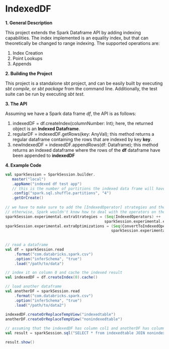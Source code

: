 # IndexedDF

<b>1. General Description </b>

This project extends the Spark Dataframe API by adding indexing capabilities. The index implemented is an equality index, but that can theoretically be changed to range indexing. The supported operations are:
<ol>
<li>Index Creation</li>
<li>Point Lookups</li>
<li>Appends</li>
</ol>

<b>2. Building the Project</b>

This project is a standalone sbt project, and can be easily built by executing <em>sbt compile</em>, or <em>sbt package</em> from the command line. Additionally, the test suite can be run by executing <em>sbt test</em>.

<b>3. The API</b>

Assuming we have a Spark data frame <em>df</em>, the API is as follows:
<ol>
<li>indexedDF = df.createIndex(columnNumber: Int); here, the returned object is an <b>Indexed Dataframe</b>.</li>
<li>regularDF = indexedDF.getRows(key: AnyVal); this method returns a regular dataframe containing the rows that are indexed by key <b>key</b>.</li>
<li>newIndexedDF = indexedDF.appendRows(df: Dataframe); this method returns an indexed dataframe where the rows of the <b>df</b> dataframe have been appended to <b>indexedDF</b></li>
</ol>

<b>4. Example Code</b>

```Scala
val sparkSession = SparkSession.builder.
   master("local")
   .appName("indexed df test app")
   // this is the number of partitions the indexed data frame will have, so use this judiciously 
   .config("spark.sql.shuffle.partitions", "4")
   .getOrCreate()
    
// we have to make sure to add the [IndexedOperator] strategies and the [ConvertToIndexedOperators] rules
// otherwise, Spark wouldn't know how to deal with the operators on the indexed dataframes
sparkSession.experimental.extraStrategies = (Seq(IndexedOperators) ++ 
                                            sparkSession.experimental.extraStrategies)
sparkSession.experimental.extraOptimizations = (Seq(ConvertToIndexedOperators) ++
                                               sparkSession.experimental.extraOptimizations)
    
    
// read a dataframe
val df = sparkSession.read
    .format("com.databricks.spark.csv")
    .option("inferSchema", "true")
    .load("/path/to/data")

// index it on column 0 and cache the indexed result
val indexedDF = df.createIndex(0).cache()

// load another dataframe
val anotherDF = sparkSession.read
    .format("com.databricks.spark.csv")
    .option("inferSchema", "true")
    .load("/path/to/data2")
    
indexedDF.createOrReplaceTempView("indexedtable")
anotherDF.createOrReplaceTempView("nonindexedtable")

// assuming that the indexedDF has column col1 and anotherDF has column col2, we can write the following join:
val result = sparkSession.sql("SELECT * from indexedtable JOIN nonindexedtable ON indexedtable.col1 = nonindexedtable.col2")

result.show()
   
```
